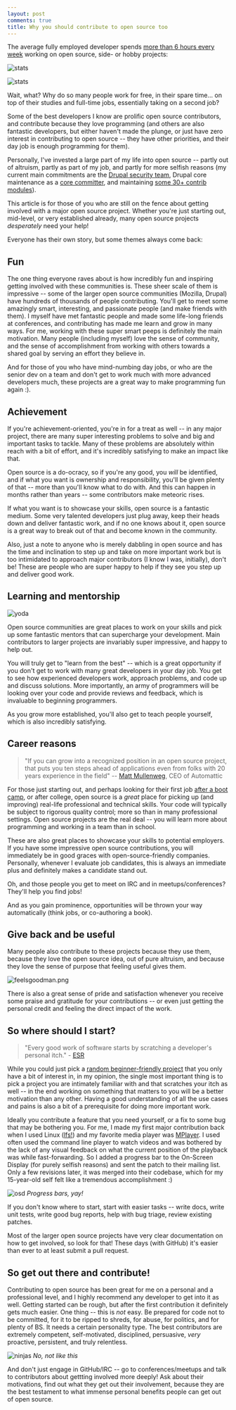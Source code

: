 ```yaml
---
layout: post
comments: true
title: Why you should contribute to open source too
---
```

The average fully employed developer spends [more than 6 hours every week](http://stackoverflow.com/research/developer-survey-2015) working on open source, side- or hobby projects:

![stats](/assets/image1.png)

![stats](/assets/image2.png)

Wait, what? Why do so many people work for free, in their spare time... on top of their studies and full-time jobs, essentially taking on a second job?

Some of the best developers I know are prolific open source contributors, and contribute because they love programming (and others are also fantastic developers, but either haven't made the plunge, or just have zero interest in contributing to open source -- they have other priorities, and their day job is enough programming for them).

Personally, I've invested a large part of my life into open source -- partly out of altruism, partly as part of my job, and partly for more selfish reasons (my current main commitments are the [Drupal security team](https://security.drupal.org/team-members), Drupal core maintenance as a [core committer](https://api.drupal.org/api/drupal/core%21MAINTAINERS.txt/8.2.x), and maintaining [some 30+ contrib modules](https://www.drupal.org/u/stefanr-0)).

This article is for those of you who are still on the fence about getting involved with a major open source project. Whether you're just starting out, mid-level, or very established already, many open source projects *desperately* need your help!

Everyone has their own story, but some themes always come back:

Fun
---

The one thing everyone raves about is how incredibly fun and inspiring getting involved with these communities is. These sheer scale of them is impressive -- some of the larger open source communities (Mozilla, Drupal) have hundreds of thousands of people contributing. You'll get to meet some amazingly smart, interesting, and passionate people (and make friends with them). I myself have met fantastic people and made some life-long friends at conferences, and contributing has made me learn and grow in many ways. For me, working with these super smart peeps is definitely the main motivation. Many people (including myself) love the sense of community, and the sense of accomplishment from working with others towards a shared goal by serving an effort they believe in.

And for those of you who have mind-numbing day jobs, or who are the senior dev on a team and don't get to work much with more advanced developers much, these projects are a great way to make programming fun again :).

Achievement
-----------

If you're achievement-oriented, you're in for a treat as well -- in any major project, there are many super interesting problems to solve and big and important tasks to tackle. Many of these problems are absolutely within reach with a bit of effort, and it's incredibly satisfying to make an impact like that.

Open source is a do-ocracy, so if you're any good, you *will* be identified, and if what you want is ownership and responsibility, you'll be given plenty of that -- more than you'll know what to do with. And this can happen in months rather than years -- some contributors make meteoric rises.

If what you want is to showcase your skills, open source is a fantastic medium. Some very talented developers just plug away, keep their heads down and deliver fantastic work, and if no one knows about it, open source is a great way to break out of that and become known in the community.

Also, just a note to anyone who is merely dabbling in open source and has the time and inclination to step up and take on more important work but is too intimidated to approach major contributors (I know I was, initially), don't be! These are people who are super happy to help if they see you step up and deliver good work.

Learning and mentorship
-----------------------

![yoda](/assets/yoda.png)

Open source communities are great places to work on your skills and pick up some fantastic mentors that can supercharge your development. Main contributors to larger projects are invariably super impressive, and happy to help out.

You will truly get to "learn from the best" -- which is a great opportunity if you don't get to work with many great developers in your day job. You get to see how experienced developers work, approach problems, and code up and discuss solutions. More importantly, an army of programmers will be looking over your code and provide reviews and feedback, which is invaluable to beginning programmers.

As you grow more established, you'll also get to teach people yourself, which is also incredibly satisfying.

Career reasons
--------------

> "If you can grow into a recognized position in an open source project, that puts you ten steps ahead of applications even from folks with 20 years experience in the field" -- [Matt Mullenweg](https://ma.tt/2016/02/getting-a-job-after-coding-bootcamp/), CEO of Automattic

For those just starting out, and perhaps looking for their first job [after a boot camp](https://ma.tt/2016/02/getting-a-job-after-coding-bootcamp/), or after college, open source is a *great* place for picking up (and improving) real-life professional and technical skills. Your code will typically be subject to rigorous quality control; more so than in many professional settings. Open source projects are the real deal -- you will learn more about programming and working in a team than in school.

These are also great places to showcase your skills to potential employers. If you have some impressive open source contributions, you will immediately be in good graces with open-source-friendly companies. Personally, whenever I evaluate job candidates, this is always an immediate plus and definitely makes a candidate stand out.

Oh, and those people you get to meet on IRC and in meetups/conferences? They'll help you find jobs!

And as you gain prominence, opportunities will be thrown your way automatically (think jobs, or co-authoring a book).

Give back and be useful
-----------------------

Many people also contribute to these projects because they use them, because they love the open source idea, out of pure altruism, and because they love the sense of purpose that feeling useful gives them.

![feelsgoodman.png](/assets/feelsgoodman.png)

There is also a great sense of pride and satisfaction whenever you receive some praise and gratitude for your contributions -- or even just getting the personal credit and feeling the direct impact of the work.

So where should I start?
------------------------

> "Every good work of software starts by scratching a developer's personal itch." - [ESR](http://www.catb.org/esr/writings/homesteading/cathedral-bazaar/ar01s02.html)

While you could just pick a [random beginner-friendly project](https://openhatch.org/) that you only have a bit of interest in, in my opinion, the single most important thing is to pick a project you are intimately familiar with and that scratches your itch as well -- in the end working on something that matters to you will be a better motivation than any other. Having a good understanding of all the use cases and pains is also a bit of a prerequisite for doing more important work.

Ideally you contribute a feature that you need yourself, or a fix to some bug that may be bothering you. For me, I made my first major contribution back when I used Linux ([lfs!](http://linuxfromscratch.org/)) and my favorite media player was [MPlayer](http://www.mplayerhq.hu/). I used often used the command line player to watch videos and was bothered by the lack of any visual feedback on what the current position of the playback was while fast-forwarding. So I added a progress bar to the On-Screen Display (for purely selfish reasons) and sent the patch to their mailing list. Only a few revisions later, it was merged into their codebase, which for my 15-year-old self felt like a tremendous accomplishment :)

![osd](/assets/osd.png)
*Progress bars, yay!*

If you don't know where to start, start with easier tasks -- write docs, write unit tests, write good bug reports, help with bug triage, review existing patches.

Most of the larger open source projects have very clear documentation on how to get involved, so look for that! These days (with GitHub) it's easier than ever to at least submit a pull request.

So get out there and contribute!
--------------------------------

Contributing to open source has been great for me on a personal and a professional level, and I highly recommend any developer to get into it as well. Getting started can be rough, but after the first contribution it definitely gets much easier. One thing -- this is *not* easy. Be prepared for code not to be committed, for it to be ripped to shreds, for abuse, for politics, and for plenty of BS. It needs a certain personality type. The best contributors are extremely competent, self-motivated, disciplined, persuasive, *very* proactive, persistent, and truly relentless.

![ninjas](/assets/ninja.png)
*No, not like this*

And don't just engage in GitHub/IRC -- go to conferences/meetups and talk to contributors about gettting involved more deeply! Ask about their motivations, find out what they get out their involvement, because they are the best testament to what immense personal benefits people can get out of open source.
